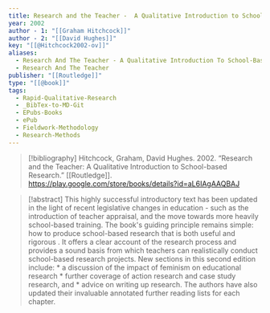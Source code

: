 ```yaml
---
title: Research and the Teacher -  A Qualitative Introduction to School-based Research
year: 2002
author - 1: "[[Graham Hitchcock]]"
author - 2: "[[David Hughes]]"
key: "[[@Hitchcock2002-ov]]"
aliases:
  - Research And The Teacher - A Qualitative Introduction To School-Based Research
  - Research And The Teacher
publisher: "[[Routledge]]"
type: "[[@book]]"
tags:
  - Rapid-Qualitative-Research
  - _BibTex-to-MD-Git
  - EPubs-Books
  - ePub
  - Fieldwork-Methodology
  - Research-Methods
---
```


> [!bibliography]
> Hitchcock, Graham, David Hughes. 2002. “Research and the Teacher: A Qualitative Introduction to School-based Research.” [[Routledge]]. https://play.google.com/store/books/details?id=aL6IAgAAQBAJ

> [!abstract]
> This highly successful introductory text has been updated in the light of recent legislative changes in education - such as the introduction of teacher appraisal, and the move towards more heavily school-based training. The book's guiding principle remains simple: how to produce school-based research that is both useful and rigorous . It offers a clear account of the research process and provides a sound basis from which teachers can realistically conduct school-based research projects. New sections in this second edition include: * a discussion of the impact of feminism on educational research * further coverage of action research and case study research, and * advice on writing up research. The authors have also updated their invaluable annotated further reading lists for each chapter.